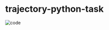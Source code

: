 # trajectory-python-task
![code](https://user-images.githubusercontent.com/119114998/206221815-3f89bc6d-0931-4455-b984-73b838df1073.jpg)
